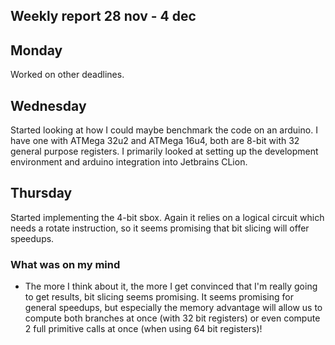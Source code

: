 ## Weekly report 28 nov - 4 dec

## Monday

Worked on other deadlines.

## Wednesday

Started looking at how I could maybe benchmark the code on an arduino. I have one with ATMega 32u2 and ATMega 16u4, both
are 8-bit with 32 general purpose registers. I primarily looked at setting up the development environment and arduino
integration into Jetbrains CLion.

## Thursday

Started implementing the 4-bit sbox. Again it relies on a logical circuit which needs a rotate instruction, so it seems
promising that bit slicing will offer speedups.

### What was on my mind

- The more I think about it, the more I get convinced that I'm really going to get results, bit slicing seems promising.
  It seems promising for general speedups, but especially the memory advantage will allow us to compute both branches at
  once (with 32 bit registers) or even compute 2 full primitive calls at once (when using 64 bit registers)!
